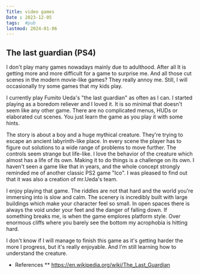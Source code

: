 ```yaml
---
Title: video games
Date : 2023-12-05
tags:  #pub
lastmod: 2024-01-06
---
```


## The last guardian (PS4)

I don't play many games nowadays mainly due to adulthood. After all It is getting more and more difficult for a game to surprise me. And all those cut scenes in the modern movie-like games? They really annoy me.
Still, I will occasionally try some games that my kids play.

I currently play Fumito Ueda's "the last guardian" as often as I can. I started playing as a boredom reliever and I loved it. It is so minimal that doesn't seem like any other game. There are no complicated menus, HUDs or elaborated cut scenes. You just learn the game as you play it with some hints.

The story is about a boy and a huge mythical creature. They're trying to escape an ancient labyrinth-like place. In every scene the player has to figure out solutions to a wide range of problems to move further. The controls seem strange but life-like. I love the behavior of the creature which almost has a life of its own. Making it to do things is a challenge on its own.
I haven't seen a game like that in years, and the whole concept strongly reminded me of another classic PS2 game "Ico". I was pleased to find out that it was also a creation of mr.Ueda's team.

I enjoy playing that game. The riddles are not that hard and the world you're immersing into is slow and calm. The scenery is incredibly built with large buildings which make your character feel so small. In open spaces there is always the void under your feet and the danger of falling down. If something breaks me, is when the game emplores platform style. Over enormous cliffs where you barely see the bottom my acrophobia is hitting hard.

I don't know if I will manage to finish this game as it's getting harder the more I progress, but it's really enjoyable. And I'm still learning how to understand the creature.

* References
** https://en.wikipedia.org/wiki/The_Last_Guardian
